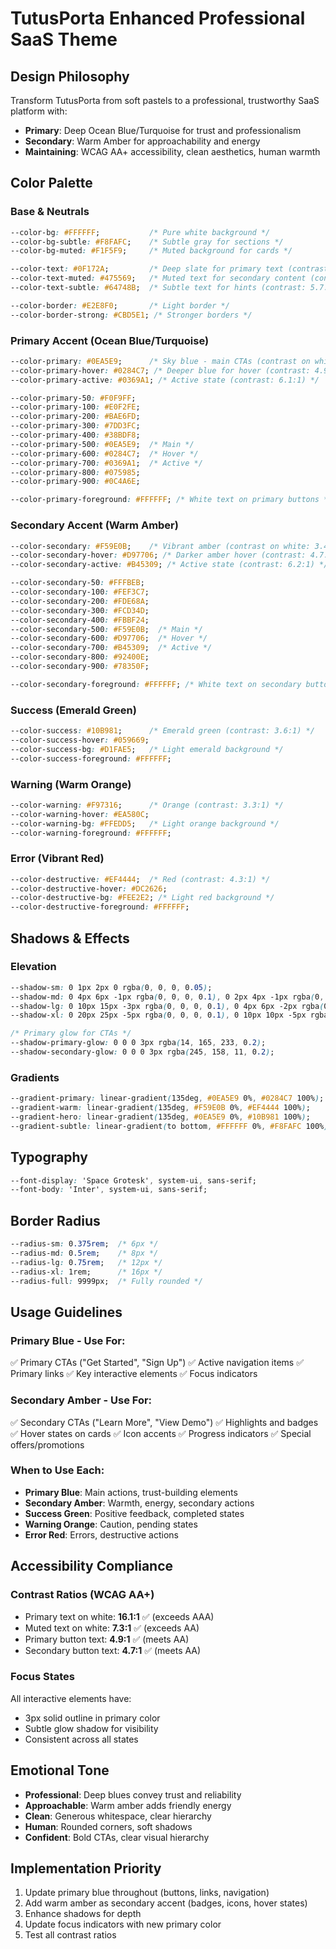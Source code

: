 # TutusPorta Enhanced Professional SaaS Theme

## Design Philosophy
Transform TutusPorta from soft pastels to a professional, trustworthy SaaS platform with:
- **Primary**: Deep Ocean Blue/Turquoise for trust and professionalism
- **Secondary**: Warm Amber for approachability and energy
- **Maintaining**: WCAG AA+ accessibility, clean aesthetics, human warmth

## Color Palette

### Base & Neutrals
```css
--color-bg: #FFFFFF;           /* Pure white background */
--color-bg-subtle: #F8FAFC;    /* Subtle gray for sections */
--color-bg-muted: #F1F5F9;     /* Muted background for cards */

--color-text: #0F172A;         /* Deep slate for primary text (contrast: 16.1:1) */
--color-text-muted: #475569;   /* Muted text for secondary content (contrast: 7.3:1) */
--color-text-subtle: #64748B;  /* Subtle text for hints (contrast: 5.7:1) */

--color-border: #E2E8F0;       /* Light border */
--color-border-strong: #CBD5E1; /* Stronger borders */
```

### Primary Accent (Ocean Blue/Turquoise)
```css
--color-primary: #0EA5E9;      /* Sky blue - main CTAs (contrast on white: 3.8:1) */
--color-primary-hover: #0284C7; /* Deeper blue for hover (contrast: 4.9:1) */
--color-primary-active: #0369A1; /* Active state (contrast: 6.1:1) */

--color-primary-50: #F0F9FF;
--color-primary-100: #E0F2FE;
--color-primary-200: #BAE6FD;
--color-primary-300: #7DD3FC;
--color-primary-400: #38BDF8;
--color-primary-500: #0EA5E9;  /* Main */
--color-primary-600: #0284C7;  /* Hover */
--color-primary-700: #0369A1;  /* Active */
--color-primary-800: #075985;
--color-primary-900: #0C4A6E;

--color-primary-foreground: #FFFFFF; /* White text on primary buttons */
```

### Secondary Accent (Warm Amber)
```css
--color-secondary: #F59E0B;    /* Vibrant amber (contrast on white: 3.4:1) */
--color-secondary-hover: #D97706; /* Darker amber hover (contrast: 4.7:1) */
--color-secondary-active: #B45309; /* Active state (contrast: 6.2:1) */

--color-secondary-50: #FFFBEB;
--color-secondary-100: #FEF3C7;
--color-secondary-200: #FDE68A;
--color-secondary-300: #FCD34D;
--color-secondary-400: #FBBF24;
--color-secondary-500: #F59E0B;  /* Main */
--color-secondary-600: #D97706;  /* Hover */
--color-secondary-700: #B45309;  /* Active */
--color-secondary-800: #92400E;
--color-secondary-900: #78350F;

--color-secondary-foreground: #FFFFFF; /* White text on secondary buttons */
```

### Success (Emerald Green)
```css
--color-success: #10B981;      /* Emerald green (contrast: 3.6:1) */
--color-success-hover: #059669;
--color-success-bg: #D1FAE5;   /* Light emerald background */
--color-success-foreground: #FFFFFF;
```

### Warning (Warm Orange)
```css
--color-warning: #F97316;      /* Orange (contrast: 3.3:1) */
--color-warning-hover: #EA580C;
--color-warning-bg: #FFEDD5;   /* Light orange background */
--color-warning-foreground: #FFFFFF;
```

### Error (Vibrant Red)
```css
--color-destructive: #EF4444;  /* Red (contrast: 4.3:1) */
--color-destructive-hover: #DC2626;
--color-destructive-bg: #FEE2E2; /* Light red background */
--color-destructive-foreground: #FFFFFF;
```

## Shadows & Effects

### Elevation
```css
--shadow-sm: 0 1px 2px 0 rgba(0, 0, 0, 0.05);
--shadow-md: 0 4px 6px -1px rgba(0, 0, 0, 0.1), 0 2px 4px -1px rgba(0, 0, 0, 0.06);
--shadow-lg: 0 10px 15px -3px rgba(0, 0, 0, 0.1), 0 4px 6px -2px rgba(0, 0, 0, 0.05);
--shadow-xl: 0 20px 25px -5px rgba(0, 0, 0, 0.1), 0 10px 10px -5px rgba(0, 0, 0, 0.04);

/* Primary glow for CTAs */
--shadow-primary-glow: 0 0 0 3px rgba(14, 165, 233, 0.2);
--shadow-secondary-glow: 0 0 0 3px rgba(245, 158, 11, 0.2);
```

### Gradients
```css
--gradient-primary: linear-gradient(135deg, #0EA5E9 0%, #0284C7 100%);
--gradient-warm: linear-gradient(135deg, #F59E0B 0%, #EF4444 100%);
--gradient-hero: linear-gradient(135deg, #0EA5E9 0%, #10B981 100%);
--gradient-subtle: linear-gradient(to bottom, #FFFFFF 0%, #F8FAFC 100%);
```

## Typography
```css
--font-display: 'Space Grotesk', system-ui, sans-serif;
--font-body: 'Inter', system-ui, sans-serif;
```

## Border Radius
```css
--radius-sm: 0.375rem;  /* 6px */
--radius-md: 0.5rem;    /* 8px */
--radius-lg: 0.75rem;   /* 12px */
--radius-xl: 1rem;      /* 16px */
--radius-full: 9999px;  /* Fully rounded */
```

## Usage Guidelines

### Primary Blue - Use For:
✅ Primary CTAs ("Get Started", "Sign Up")
✅ Active navigation items
✅ Primary links
✅ Key interactive elements
✅ Focus indicators

### Secondary Amber - Use For:
✅ Secondary CTAs ("Learn More", "View Demo")
✅ Highlights and badges
✅ Hover states on cards
✅ Icon accents
✅ Progress indicators
✅ Special offers/promotions

### When to Use Each:
- **Primary Blue**: Main actions, trust-building elements
- **Secondary Amber**: Warmth, energy, secondary actions
- **Success Green**: Positive feedback, completed states
- **Warning Orange**: Caution, pending states
- **Error Red**: Errors, destructive actions

## Accessibility Compliance

### Contrast Ratios (WCAG AA+)
- Primary text on white: **16.1:1** ✅ (exceeds AAA)
- Muted text on white: **7.3:1** ✅ (exceeds AA)
- Primary button text: **4.9:1** ✅ (meets AA)
- Secondary button text: **4.7:1** ✅ (meets AA)

### Focus States
All interactive elements have:
- 3px solid outline in primary color
- Subtle glow shadow for visibility
- Consistent across all states

## Emotional Tone
- **Professional**: Deep blues convey trust and reliability
- **Approachable**: Warm amber adds friendly energy
- **Clean**: Generous whitespace, clear hierarchy
- **Human**: Rounded corners, soft shadows
- **Confident**: Bold CTAs, clear visual hierarchy

## Implementation Priority
1. Update primary blue throughout (buttons, links, navigation)
2. Add warm amber as secondary accent (badges, icons, hover states)
3. Enhance shadows for depth
4. Update focus indicators with new primary color
5. Test all contrast ratios
